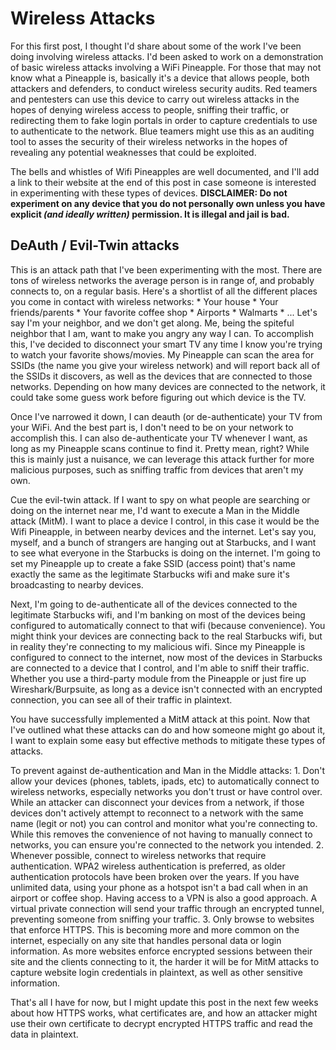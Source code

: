 # Wireless Attacks

For this first post, I thought I'd share about some of the work I've been doing involving wireless attacks. I'd been asked to work on a demonstration of basic wireless attacks involving a WiFi Pineapple. For those that may not know what a Pineapple is, basically it's a device that allows people, both attackers and defenders, to conduct wireless security audits. Red teamers and pentesters can use this device to carry out wireless attacks in the hopes of denying wireless access to people, sniffing their traffic, or redirecting them to fake login portals in order to capture credentials to use to authenticate to the network. Blue teamers might use this as an auditing tool to asses the security of their wireless networks in the hopes of revealing any potential weaknesses that could be exploited.

The bells and whistles of Wifi Pineapples are well documented, and I'll add a link to their website at the end of this post in case someone is interested in experimenting with these types of devices. **DISCLAIMER: Do not experiment on any device that you do not personally own unless you have explicit *(and ideally written)* permission. It is illegal and jail is bad.**

## DeAuth / Evil-Twin attacks

This is an attack path that I've been experimenting with the most. There are tons of wireless networks the average person is in range of, and probably connects to, on a regular basis. Here's a shortlist of all the different places you come in contact with wireless networks:
    * Your house
    * Your friends/parents
    * Your favorite coffee shop
    * Airports
    * Walmarts
    * ...
Let's say I'm your neighbor, and we don't get along. Me, being the spiteful neighbor that I am, want to make you angry any way I can. To accomplish this, I've decided to disconnect your smart TV any time I know you're trying to watch your favorite shows/movies. My Pineapple can scan the area for SSIDs (the name you give your wireless network) and will report back all of the SSIDs it discovers, as well as the devices that are connected to those networks. Depending on how many devices are connected to the network, it could take some guess work before figuring out which device is the TV.

Once I've narrowed it down, I can deauth (or de-authenticate) your TV from your WiFi. And the best part is, I don't need to be on your network to accomplish this. I can also de-authenticate your TV whenever I want, as long as my Pineapple scans continue to find it. Pretty mean, right? While this is mainly just a nuisance, we can leverage this attack further for more malicious purposes, such as sniffing traffic from devices that aren't my own.

Cue the evil-twin attack. If I want to spy on what people are searching or doing on the internet near me, I'd want to execute a Man in the Middle attack (MitM). I want to place a device I control, in this case it would be the Wifi Pineapple, in between nearby devices and the internet. Let's say you, myself, and a bunch of strangers are hanging out at Starbucks, and I want to see what everyone in the Starbucks is doing on the internet. I'm going to set my Pineapple up to create a fake SSID (access point) that's name exactly the same as the legitimate Starbucks wifi and make sure it's broadcasting to nearby devices.

Next, I'm going to de-authenticate all of the devices connected to the legitimate Starbucks wifi, and I'm banking on most of the devices being configured to automatically connect to that wifi (because convenience). You might think your devices are connecting back to the real Starbucks wifi, but in reality they're connecting to my malicious wifi. Since my Pineapple is configured to connect to the internet, now most of the devices in Starbucks are connected to a device that I control, and I'm able to sniff their traffic. Whether you use a third-party module from the Pineapple or just fire up Wireshark/Burpsuite, as long as a device isn't connected with an encrypted connection, you can see all of their traffic in plaintext.

You have successfully implemented a MitM attack at this point. Now that I've outlined what these attacks can do and how someone might go about it, I want to explain some easy but effective methods to mitigate these types of attacks.

To prevent against de-authentication and Man in the Middle attacks:
    1. Don't allow your devices (phones, tablets, ipads, etc) to automatically connect to wireless networks, especially networks you don't trust or have control over. While an attacker can disconnect your devices from a network, if those devices don't actively attempt to reconnect to a network with the same name (legit or not) you can control and monitor what you're connecting to. While this removes the convenience of not having to manually connect to networks, you can ensure you're connected to the network you intended.
    2. Whenever possible, connect to wireless networks that require authentication. WPA2 wireless authentication is preferred, as older authentication protocols have been broken over the years. If you have unlimited data, using your phone as a hotspot isn't a bad call when in an airport or coffee shop. Having access to a VPN is also a good approach. A virtual private connection will send your traffic through an encrypted tunnel, preventing someone from sniffing your traffic.
    3. Only browse to websites that enforce HTTPS. This is becoming more and more common on the internet, especially on any site that handles personal data or login information. As more websites enforce encrypted sessions between their site and the clients connecting to it, the harder it will be for MitM attacks to capture website login credentials in plaintext, as well as other sensitive information.

That's all I have for now, but I might update this post in the next few weeks about how HTTPS works, what certificates are, and how an attacker might use their own certificate to decrypt encrypted HTTPS traffic and read the data in plaintext.
